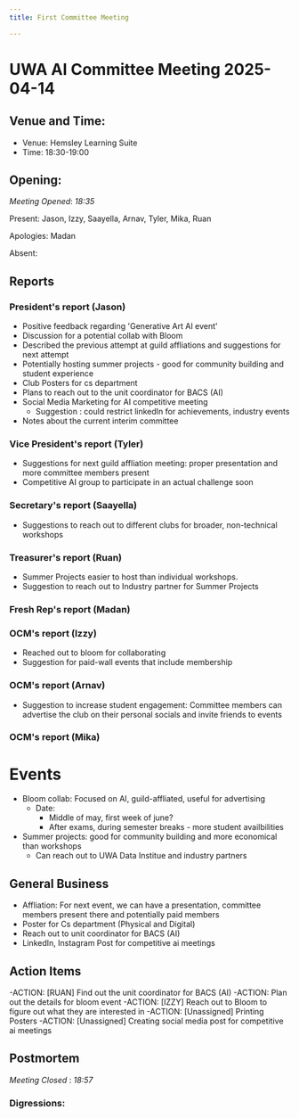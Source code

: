 ```yaml
---
title: First Committee Meeting

---
```

# UWA AI Committee Meeting 2025-04-14

## Venue and Time:
- Venue:  Hemsley Learning Suite
- Time:  18:30-19:00

## Opening:

_Meeting Opened_: _18:35_

Present: Jason, Izzy, Saayella, Arnav, Tyler, Mika, Ruan 

Apologies: Madan

Absent: 

## Reports

### President's report  (Jason)
- Positive feedback regarding 'Generative Art AI event'
- Discussion for a potential collab with Bloom
- Described the previous attempt at guild affliations and suggestions for next attempt
- Potentially hosting summer projects - good for community building and student experience
- Club Posters for cs department 
- Plans to reach out to the unit coordinator for BACS (AI)
- Social Media Marketing for AI competitive meeting
    - Suggestion : could restrict linkedIn for achievements, industry events
- Notes about the current interim committee 

### Vice President's report (Tyler)

- Suggestions for next guild affliation meeting: proper presentation and more committee members present
- Competitive AI group to participate in an actual challenge soon

### Secretary's report (Saayella)
- Suggestions to reach out to different clubs for broader, non-technical workshops

### Treasurer's report (Ruan)

- Summer Projects easier to host than individual workshops.
- Suggestion to reach out to Industry partner for Summer Projects

### Fresh Rep's report (Madan)

### OCM's report (Izzy)
- Reached out to bloom for collaborating
- Suggestion for paid-wall events that include membership

### OCM's report (Arnav)

- Suggestion to increase student engagement: Committee members can advertise the club on their personal socials and invite friends to events

### OCM's report (Mika)


# Events
- Bloom collab: Focused on AI, guild-affliated, useful for advertising 
    - Date: 
        - Middle of may, first week of june? 
        - After exams, during semester breaks - more student availbilities 
- Summer projects: good for community building and more economical than workshops
    - Can reach out to UWA Data Institue and industry partners

## General Business

- Affliation: For next event, we can have a presentation, committee members present   there and potentially paid members
- Poster for Cs department (Physical and Digital)
- Reach out to unit coordinator for BACS (AI)
- LinkedIn, Instagram Post for competitive ai meetings


## Action Items

-ACTION: [RUAN] Find out the unit coordinator for BACS (AI) 
-ACTION: Plan out the details for bloom event
-ACTION: [IZZY] Reach out to Bloom to figure out what they are interested in
-ACTION: [Unassigned] Printing Posters 
-ACTION: [Unassigned] Creating social media post for competitive ai meetings 


## Postmortem
_Meeting Closed_ : _18:57_

### Digressions: 
